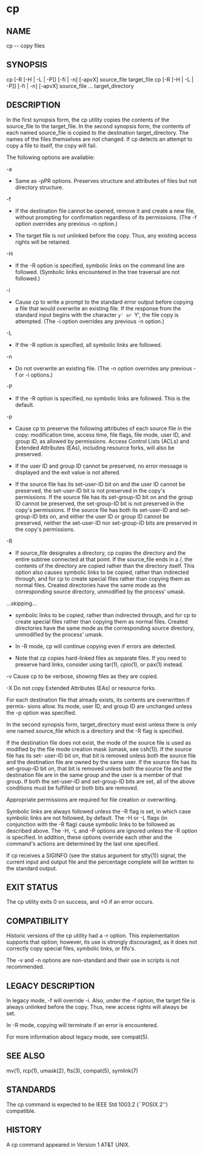 # cp

## NAME

cp -- copy files

## SYNOPSIS

cp [-R [-H | -L | -P]] [-fi | -n] [-apvX] source_file target_file
cp [-R [-H | -L | -P]] [-fi | -n] [-apvX] source_file ... target_directory

## DESCRIPTION

In the first synopsis form, the cp utility copies the contents of the source_file to the target_file.  In the second synopsis form, the contents of each named source_file is
copied to the destination target_directory.  The names of the files themselves are not
changed.  If cp detects an attempt to copy a file to itself, the copy will fail.

The following options are available:

 -a    
  + Same as -pPR options. Preserves structure and attributes of files but not directory structure.

 -f    
  + If the destination file cannot be opened, remove it and create a new file, without prompting for confirmation regardless of its permissions.  (The -f option overrides any previous -n option.)

  + The target file is not unlinked before the copy.  Thus, any existing access rights will be retained.

 -H    
  + If the -R option is specified, symbolic links on the command line are followed. (Symbolic links encountered in the tree traversal are not followed.)

 -i    
  + Cause cp to write a prompt to the standard error output before copying a file that would overwrite an existing file.  If the response from the standard input begins with the character `y' or `Y', the file copy is attempted.  (The -i option overrides any previous -n option.)

 -L    
  + If the -R option is specified, all symbolic links are followed.

 -n    
  + Do not overwrite an existing file.  (The -n option overrides any previous -f or -i options.)

 -P    
  + If the -R option is specified, no symbolic links are followed.  This is the default.

 -p    
  + Cause cp to preserve the following attributes of each source file in the copy: modification time, access time, file flags, file mode, user ID, and group ID, as allowed by permissions.  Access Control Lists (ACLs) and Extended Attributes (EAs), including resource forks, will also be preserved.

  + If the user ID and group ID cannot be preserved, no error message is displayed and the exit value is not altered.

  + If the source file has its set-user-ID bit on and the user ID cannot be preserved, the set-user-ID bit is not preserved in the copy's permissions.  If the source file has its set-group-ID bit on and the group ID cannot be preserved, the set-group-ID bit is not preserved in the copy's permissions.  If the source file has both its set-user-ID and set-group-ID bits on, and either the user ID or group ID cannot be preserved, neither the set-user-ID nor set-group-ID bits are preserved
in the copy's permissions.

-R    

  + If source_file designates a directory, cp copies the directory and the entire subtree connected at that point.  If the source_file ends in a /, the contents of the directory are copied rather than the directory itself.  This option also causes symbolic links to be copied, rather than indirected through, and for cp to create special files rather than copying them as normal files.  Created directories have the same mode as the corresponding source directory, unmodified by the process' umask.  

...skipping...
      
  + symbolic links to be copied, rather than indirected through, and for cp to create special files rather than copying them as normal files.  Created directories have the same mode as the corresponding source directory, unmodified by the process' umask.

  + In -R mode, cp will continue copying even if errors are detected.

  + Note that cp copies hard-linked files as separate files.  If you need to preserve hard links, consider using tar(1), cpio(1), or pax(1) instead.

-v    Cause cp to be verbose, showing files as they are copied.

-X    Do not copy Extended Attributes (EAs) or resource forks.

For each destination file that already exists, its contents are overwritten if permis-
sions allow.  Its mode, user ID, and group ID are unchanged unless the -p option was
specified.

In the second synopsis form, target_directory must exist unless there is only one named
source_file which is a directory and the -R flag is specified.

If the destination file does not exist, the mode of the source file is used as modified
by the file mode creation mask (umask, see csh(1)).  If the source file has its set-
user-ID bit on, that bit is removed unless both the source file and the destination file
are owned by the same user.  If the source file has its set-group-ID bit on, that bit is
removed unless both the source file and the destination file are in the same group and
the user is a member of that group.  If both the set-user-ID and set-group-ID bits are
set, all of the above conditions must be fulfilled or both bits are removed.

Appropriate permissions are required for file creation or overwriting.

Symbolic links are always followed unless the -R flag is set, in which case symbolic
links are not followed, by default.  The -H or -L flags (in conjunction with the -R
flag) cause symbolic links to be followed as described above.  The -H, -L and -P options
are ignored unless the -R option is specified.  In addition, these options override each
other and the command's actions are determined by the last one specified.

If cp receives a SIGINFO (see the status argument for stty(1)) signal, the current input
and output file and the percentage complete will be written to the standard output.

## EXIT STATUS

The cp utility exits 0 on success, and >0 if an error occurs.

## COMPATIBILITY

Historic versions of the cp utility had a -r option.  This implementation supports that option; however, its use is strongly discouraged, as it does not correctly copy special files, symbolic links, or fifo's.

The -v and -n options are non-standard and their use in scripts is not recommended.

## LEGACY DESCRIPTION

In legacy mode, -f will override -i.  Also, under the -f option, the target file is always unlinked before the copy.  Thus, new access rights will always be set.

In -R mode, copying will terminate if an error is encountered.

For more information about legacy mode, see compat(5).

## SEE ALSO

mv(1), rcp(1), umask(2), fts(3), compat(5), symlink(7)

## STANDARDS

The cp command is expected to be IEEE Std 1003.2 (``POSIX.2'') compatible.

## HISTORY

A cp command appeared in Version 1 AT&T UNIX.
